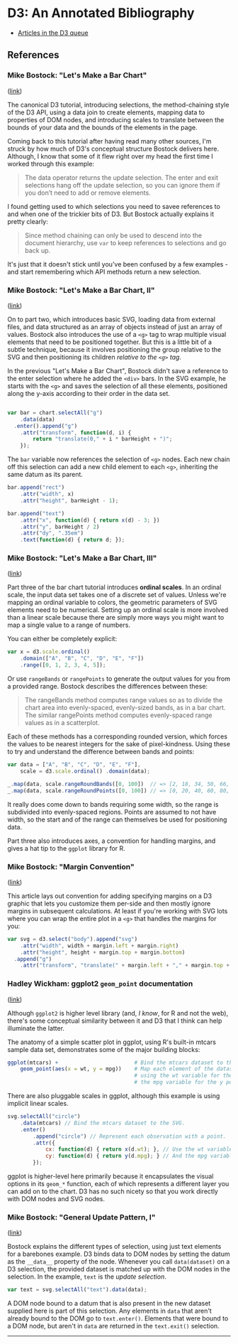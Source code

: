 # D3: An Annotated Bibliography

- [Articles in the D3 queue](https://pinboard.in/u:dehowell/t:d3/unread/)

## References

### Mike Bostock: "Let's Make a Bar Chart"

([link][1])

The canonical D3 tutorial, introducing selections, the method-chaining style of the D3 API, using a data join to create elements, mapping data to properties of DOM nodes, and introducing scales to translate between the bounds of your data and the bounds of the elements in the page.

Coming back to this tutorial after having read many other sources, I'm struck by how much of D3's conceptual structure Bostock delivers here. Although, I know that some of it flew right over my head the first time I worked through this example:

> The data operator returns the update selection. The enter and exit selections hang off the update selection, so you can ignore them if you don’t need to add or remove elements.

I found getting used to which selections you need to savee references to and when one of the trickier bits of D3. But Bostock actually explains it pretty clearly:

> Since method chaining can only be used to descend into the document hierarchy, use `var` to keep references to selections and go back up.

It's just that it doesn't stick until you've been confused by a few examples - and start remembering which API methods return a new selection.

### Mike Bostock: "Let's Make a Bar Chart, II"

([link][2])

On to part two, which introduces basic SVG, loading data from external files, and data structured as an array of objects instead of just an array of values. Bostock also introduces the use of a `<g>` tag to wrap multiple visual elements that need to be positioned together. But this is a little bit of a subtle technique, because it involves positioning the group relative to the SVG and then positioning its children _relative to the `<g>` tag_.

In the previous "Let's Make a Bar Chart", Bostock didn't save a reference to the enter selection where he added the `<div>` bars. In the SVG example, he starts with the `<g>` and saves the selection of all these elements, positioned along the y-axis according to their order in the data set.

```javascript

var bar = chart.selectAll("g")
    .data(data)
  .enter().append("g")
    .attr("transform", function(d, i) {
        return "translate(0," + i * barHeight + ")";
    });
```

The `bar` variable now references the selection of `<g>` nodes. Each new chain off this selection can add a new child element to each `<g>`, inheriting the same datum as its parent.

```javascript
bar.append("rect")
    .attr("width", x)
    .attr("height", barHeight - 1);

bar.append("text")
    .attr("x", function(d) { return x(d) - 3; })
    .attr("y", barHeight / 2)
    .attr("dy", ".35em")
    .text(function(d) { return d; });
```

### Mike Bostock: "Let's Make a Bar Chart, III"

([link][3])

Part three of the bar chart tutorial introduces **ordinal scales**. In an ordinal scale, the input data set takes one of a discrete set of values. Unless we're mapping an ordinal variable to colors, the geometric parameters of SVG elements need to be numerical. Setting up an ordinal scale is more involved than a linear scale because there are simply more ways you might want to map a single value to a range of numbers.

You can either be completely explicit:

```javascript
var x = d3.scale.ordinal()
    .domain(["A", "B", "C", "D", "E", "F"])
    .range([0, 1, 2, 3, 4, 5]);
```

Or use `rangeBands` or `rangePoints` to generate the output values for you from a provided range. Bostock describes the differences between these:

> The rangeBands method computes range values so as to divide the chart area into evenly-spaced, evenly-sized bands, as in a bar chart. The similar rangePoints method computes evenly-spaced range values as in a scatterplot.

Each of these methods has a corresponding rounded version, which forces the values to be nearest integers for the sake of pixel-kindness. Using these to try and understand the difference between bands and points:

```javascript
var data = ["A", "B", "C", "D", "E", "F"],
	scale = d3.scale.ordinal() .domain(data);

_.map(data, scale.rangeRoundBands([0, 100])  // => [2, 18, 34, 50, 66, 82]
_.map(data, scale.rangeRoundPoints([0, 100]) // => [0, 20, 40, 60, 80, 100]
```


It really does come down to bands requiring some width, so the range is subdivided into evenly-spaced regions. Points are assumed to not have width, so the start and of the range can themselves be used for positioning data.

Part three also introduces axes, a convention for handling margins, and gives a hat tip to the `ggplot` library for R.

### Mike Bostock: "Margin Convention"

([link][4])

This article lays out convention for adding specifying margins on a D3 graphic that lets you customize them per-side and then mostly ignore margins in subsequent calculations. At least if you're working with SVG lots where you can wrap the entire plot in a `<g>` that handles the margins for you:

```javascript
var svg = d3.select("body").append("svg")
    .attr("width", width + margin.left + margin.right)
    .attr("height", height + margin.top + margin.bottom)
  .append("g")
    .attr("transform", "translate(" + margin.left + "," + margin.top + ")");
```

### Hadley Wickham: ggplot2 `geom_point` documentation 

([link][5])

Although `ggplot2` is higher level library (and, *I know*, for R and not the web), there's some conceptual similarity between it and D3 that I think can help illuminate the latter. 

The anatomy of a simple scatter plot in ggplot, using R's built-in mtcars sample data set, demonstrates some of the major building blocks:

```r
ggplot(mtcars) + 						# Bind the mtcars dataset to the chart.
	geom_point(aes(x = wt, y = mpg))	# Map each element of the dataset to a point, 
										# using the wt variable for the x position and
										# the mpg variable for the y position.
```

There are also pluggable scales in ggplot, although this example is using implicit linear scales.


```javascript
svg.selectAll("circle")
	.data(mtcars) // Bind the mtcars dataset to the SVG.
	.enter()
		.append("circle") // Represent each observation with a point.
		.attr({
			cx: function(d) { return x(d.wt); }, // Use the wt variable for the x position.
			cy: function(d) { return y(d.mpg); } // And the mpg variable for the y.
		});
```

ggplot is higher-level here primarily because it encapsulates the visual options in its `geom_*` function, each of which represents a different layer you can add on to the chart. D3 has no such nicety so that you work directly with DOM nodes and SVG nodes.

### Mike Bostock: "General Update Pattern, I"

([link][6])

Bostock explains the different types of selection, using just text elements for a barebones example. D3 binds data to DOM nodes by setting the datum as the `__data__` property of the node. Whenever you call `data(dataset)` on a D3 selection, the provided dataset is matched up with the DOM nodes in the selection. In the example, `text` is the _update selection_.

```javascript
var text = svg.selectAll("text").data(data);
```

A DOM node bound to a datum that is also present in the new dataset supplied here is part of this selection. Any elements in `data` that aren't already bound to the DOM go to `text.enter()`. Elements that were bound to a DOM node, but aren't in `data` are returned in the `text.exit()` selection.




---

[1]: http://bost.ocks.org/mike/bar/ "Let's Make a Bar Chart"
[2]: http://bost.ocks.org/mike/bar/2/ "Let's Make a Bar Chart, II"
[3]: http://bost.ocks.org/mike/bar/3/ "Let's Make a Bar Chart, III"
[4]: http://bl.ocks.org/mbostock/3019563 "Margin Convention"
[5]: http://docs.ggplot2.org/current/geom_point.html "ggplot2: geom_point documentation"
[6]: http://bl.ocks.org/mbostock/3808218 "General Update Pattern, I"